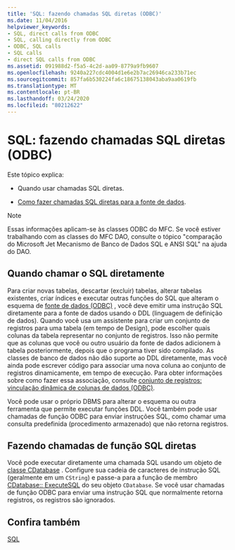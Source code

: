 ```yaml
---
title: 'SQL: fazendo chamadas SQL diretas (ODBC)'
ms.date: 11/04/2016
helpviewer_keywords:
- SQL, direct calls from ODBC
- SQL, calling directly from ODBC
- ODBC, SQL calls
- SQL calls
- direct SQL calls from ODBC
ms.assetid: 091988d2-f5a5-4c2d-aa09-8779a9fb9607
ms.openlocfilehash: 9240a227cdc4004d1e6e2b7ac26946ca233b71ec
ms.sourcegitcommit: 857fa6b530224fa6c18675138043aba9aa0619fb
ms.translationtype: MT
ms.contentlocale: pt-BR
ms.lasthandoff: 03/24/2020
ms.locfileid: "80212622"
---
```

# <a name="sql-making-direct-sql-calls-odbc"></a>SQL: fazendo chamadas SQL diretas (ODBC)

Este tópico explica:

- Quando usar chamadas SQL diretas.

- [Como fazer chamadas SQL diretas para a fonte de dados](#_core_making_direct_sql_function_calls).

> [!NOTE]
>  Essas informações aplicam-se às classes ODBC do MFC. Se você estiver trabalhando com as classes do MFC DAO, consulte o tópico "comparação do Microsoft Jet Mecanismo de Banco de Dados SQL e ANSI SQL" na ajuda do DAO.

##  <a name="when-to-call-sql-directly"></a><a name="_core_when_to_call_sql_directly"></a>Quando chamar o SQL diretamente

Para criar novas tabelas, descartar (excluir) tabelas, alterar tabelas existentes, criar índices e executar outras funções do SQL que alteram o esquema de [fonte de dados (ODBC)](../../data/odbc/data-source-odbc.md) , você deve emitir uma instrução SQL diretamente para a fonte de dados usando o DDL (linguagem de definição de dados). Quando você usa um assistente para criar um conjunto de registros para uma tabela (em tempo de Design), pode escolher quais colunas da tabela representar no conjunto de registros. Isso não permite que as colunas que você ou outro usuário da fonte de dados adicionem à tabela posteriormente, depois que o programa tiver sido compilado. As classes de banco de dados não dão suporte ao DDL diretamente, mas você ainda pode escrever código para associar uma nova coluna ao conjunto de registros dinamicamente, em tempo de execução. Para obter informações sobre como fazer essa associação, consulte [conjunto de registros: vinculação dinâmica de colunas de dados (ODBC)](../../data/odbc/recordset-dynamically-binding-data-columns-odbc.md).

Você pode usar o próprio DBMS para alterar o esquema ou outra ferramenta que permite executar funções DDL. Você também pode usar chamadas de função ODBC para enviar instruções SQL, como chamar uma consulta predefinida (procedimento armazenado) que não retorna registros.

##  <a name="making-direct-sql-function-calls"></a><a name="_core_making_direct_sql_function_calls"></a>Fazendo chamadas de função SQL diretas

Você pode executar diretamente uma chamada SQL usando um objeto de [classe CDatabase](../../mfc/reference/cdatabase-class.md) . Configure sua cadeia de caracteres de instrução SQL (geralmente em um `CString`) e passe-a para a função de membro [CDatabase:: ExecuteSQL](../../mfc/reference/cdatabase-class.md#executesql) do seu objeto `CDatabase`. Se você usar chamadas de função ODBC para enviar uma instrução SQL que normalmente retorna registros, os registros são ignorados.

## <a name="see-also"></a>Confira também

[SQL](../../data/odbc/sql.md)
